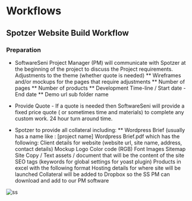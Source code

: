 # Workflows 


## Spotzer Website Build Workflow
### Preparation
* SoftwareSeni Project Manager (PM) will communicate with Spotzer at the beginning of the project to discuss the Project requirements.    Adjustments to the theme (whether quote is needed)
** Wireframes and/or mockups for the pages that require adjustments
** Number of pages
** Number of products
** Development Time-line / Start date - End date
** Demo url sub folder name 
* Provide Quote - If a quote is needed then SoftwareSeni will provide a fixed price quote ( or sometimes time and materials) to complete any custom work. 24 hour turn around time.


* Spotzer to provide all collateral including:
** Wordpress Brief (usually has a name like : [project name] Wordpress Brief.pdf which has the following:
Client details for website (website url, site name, address, contact details)
Mockup
Logo
Color code (RGB)
Font
Images
Sitemap
Site Copy / Text assets / document that will be the content of the site
SEO tags (keywords for global settings for yoast plugin)
Products in excel with the following format
Hosting details for where site will be launched
Collateral will be added to Dropbox so the SS PM can download and add to our PM software

![ss](googledrive.com/host/0B-ZRk02Xg9MJY3EwZTJkV0dpUFk)
